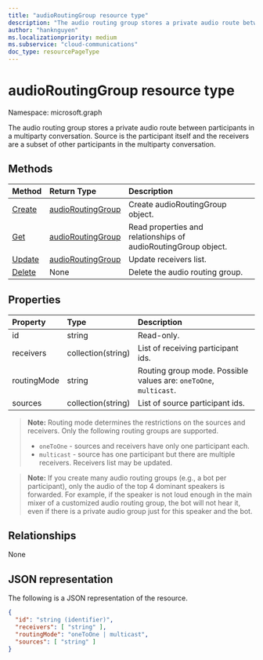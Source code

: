 ```yaml
---
title: "audioRoutingGroup resource type"
description: "The audio routing group stores a private audio route between participants in a multiparty conversation. Source is the participant itself and the receivers are a subset of other participants in the multiparty conversation."
author: "hanknguyen"
ms.localizationpriority: medium
ms.subservice: "cloud-communications"
doc_type: resourcePageType
---
```


# audioRoutingGroup resource type

Namespace: microsoft.graph

The audio routing group stores a private audio route between participants in a multiparty conversation. Source is the participant itself and the receivers are a subset of other participants in the multiparty conversation.

## Methods

| Method                                                  | Return Type                               | Description                                  |
|:--------------------------------------------------------|:------------------------------------------|:---------------------------------------------|
| [Create](../api/audioroutinggroup-get.md)               | [audioRoutingGroup](audioroutinggroup.md) | Create audioRoutingGroup object.             |
| [Get](../api/audioroutinggroup-get.md)                  | [audioRoutingGroup](audioroutinggroup.md) | Read properties and relationships of audioRoutingGroup object.|
| [Update](../api/audioroutinggroup-update.md)            | [audioRoutingGroup](audioroutinggroup.md) | Update receivers list.                       |
| [Delete](../api/audioroutinggroup-delete.md)            | None                                      | Delete the audio routing group.              |

## Properties

| Property      | Type              | Description                                                          |
| :----------   | :---------------- | :--------------------------------------------------------------------|
| id            | string            | Read-only.                                                           |
| receivers     | collection(string) | List of receiving participant ids.                                   |
| routingMode   | string            | Routing group mode.  Possible values are: `oneToOne`, `multicast`.   |
| sources       | collection(string) | List of source participant ids.                                      |

> **Note:** Routing mode determines the restrictions on the sources and receivers. Only the following routing groups are supported.
> - `oneToOne` - sources and receivers have only one participant each.
> - `multicast` - source has one participant but there are multiple receivers. Receivers list may be updated.

> **Note:** If you create many audio routing groups (e.g., a bot per participant), only the audio of the top 4 dominant speakers is forwarded. For example, if the speaker is not loud enough in the main mixer of a customized audio routing group, the bot will not hear it, even if there is a private audio group just for this speaker and the bot.

## Relationships
None

## JSON representation

The following is a JSON representation of the resource.

<!-- {
  "blockType": "resource",
  "optionalProperties": [

  ],
  "@odata.type": "microsoft.graph.audioRoutingGroup"
}-->
```json
{
  "id": "string (identifier)",
  "receivers": [ "string" ],
  "routingMode": "oneToOne | multicast",
  "sources": [ "string" ]
}
```
<!-- uuid: 8fcb5dbc-d5aa-4681-8e31-b001d5168d79
2015-10-25 14:57:30 UTC -->
<!--
{
  "type": "#page.annotation",
  "description": "audioRoutingGroup resource",
  "keywords": "",
  "section": "documentation",
  "tocPath": "",
  "suppressions": []
}
-->